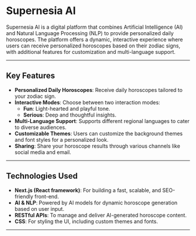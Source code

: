 # Supernesia AI

Supernesia AI is a digital platform that combines Artificial Intelligence (AI) and Natural Language Processing (NLP) to provide personalized daily horoscopes. The platform offers a dynamic, interactive experience where users can receive personalized horoscopes based on their zodiac signs, with additional features for customization and multi-language support.

---

## Key Features

- **Personalized Daily Horoscopes**: Receive daily horoscopes tailored to your zodiac sign.
- **Interactive Modes**: Choose between two interaction modes:
  - **Fun**: Light-hearted and playful tone.
  - **Serious**: Deep and thoughtful insights.
- **Multi-Language Support**: Supports different regional languages to cater to diverse audiences.
- **Customizable Themes**: Users can customize the background themes and font styles for a personalized look.
- **Sharing**: Share your horoscope results through various channels like social media and email.

---

## Technologies Used

- **Next.js (React framework)**: For building a fast, scalable, and SEO-friendly front-end.
- **AI & NLP**: Powered by AI models for dynamic horoscope generation based on user input.
- **RESTful APIs**: To manage and deliver AI-generated horoscope content.
- **CSS**: For styling the UI, including custom themes and fonts.

---
